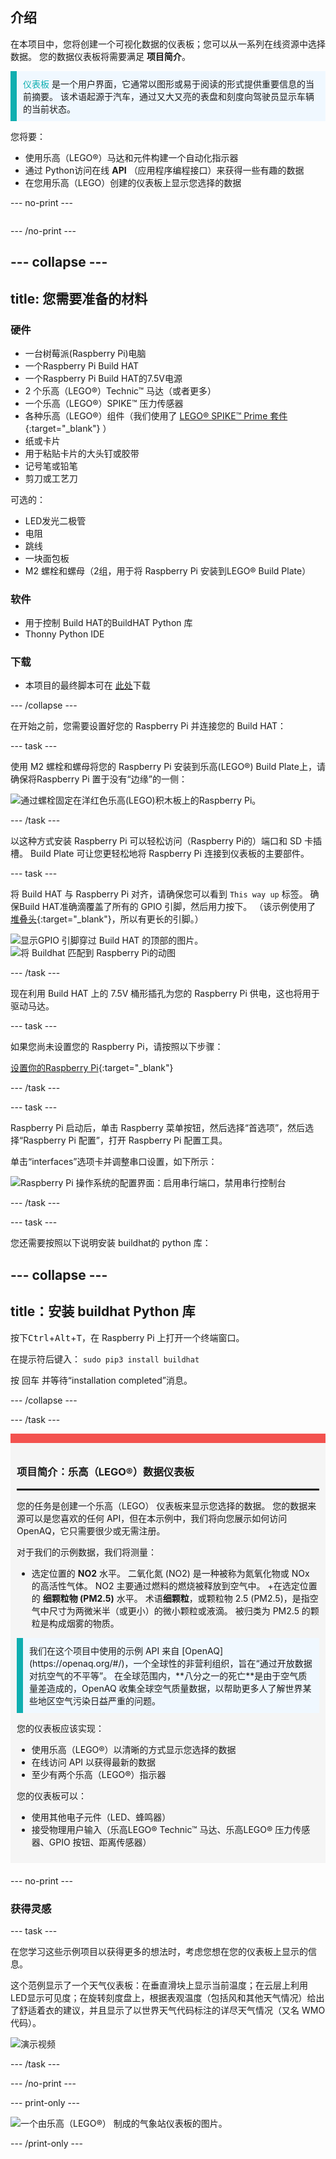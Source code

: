 ## 介绍

在本项目中，您将创建一个可视化数据的仪表板；您可以从一系列在线资源中选择数据。 您的数据仪表板将需要满足 **项目简介**。

<p style="border-left: solid; border-width:10px; border-color: #0faeb0; background-color: aliceblue; padding: 10px;">
<span style="color: #0faeb0">仪表板</span> 是一个用户界面，它通常以图形或易于阅读的形式提供重要信息的当前摘要。 该术语起源于汽车，通过又大又亮的表盘和刻度向驾驶员显示车辆的当前状态。</p>

您将要：
+ 使用乐高（LEGO®）马达和元件构建一个自动化指示器
+ 通过 Python访问在线 **API** （应用程序编程接口）来获得一些有趣的数据
+ 在您用乐高（LEGO）创建的仪表板上显示您选择的数据

--- no-print ---

<div style="display: flex; flex-wrap: wrap">
<div style="flex-basis: 200px; flex-grow: 1">

--- /no-print ---


--- collapse ---
---
title: 您需要准备的材料
---
### 硬件

+ 一台树莓派(Raspberry Pi)电脑
+ 一个Raspberry Pi Build HAT
+ 一个Raspberry Pi Build HAT的7.5V电源
+ 2 个乐高（LEGO®）Technic™ 马达（或者更多）
+ 一个乐高（LEGO®）SPIKE™ 压力传感器
+ 各种乐高（LEGO®）组件（我们使用了 [LEGO® SPIKE™ Prime 套件](https://education.lego.com/en-gb/product/spike-prime){:target="_blank"} ）
+ 纸或卡片
+ 用于粘贴卡片的大头钉或胶带
+ 记号笔或铅笔
+ 剪刀或工艺刀

可选的：
+ LED发光二极管
+ 电阻
+ 跳线
+ 一块面包板
+ M2 螺栓和螺母（2组，用于将 Raspberry Pi 安装到LEGO® Build Plate）

### 软件

+ 用于控制 Build HAT的BuildHAT Python 库
+ Thonny Python IDE

### 下载

+ 本项目的最终脚本可在 [此处]((https://rpf.io/p/zh-CN/lego-data-dash-go){:target="_blank"})下载

--- /collapse ---

在开始之前，您需要设置好您的 Raspberry Pi 并连接您的 Build HAT：

--- task ---

使用 M2 螺栓和螺母将您的 Raspberry Pi 安装到乐高(LEGO®) Build Plate上，请确保将Raspberry Pi 置于没有“边缘”的一侧：

 ![通过螺栓固定在洋红色乐高(LEGO)积木板上的Raspberry Pi。](images/build_11.jpg)

--- /task ---

以这种方式安装 Raspberry Pi 可以轻松访问（Raspberry Pi的）端口和 SD 卡插槽。 Build Plate 可让您更轻松地将 Raspberry Pi 连接到仪表板的主要部件。

--- task ---

将 Build HAT 与 Raspberry Pi 对齐，请确保您可以看到 `This way up` 标签。 确保Build HAT准确滴覆盖了所有的 GPIO 引脚，然后用力按下。 （该示例使用了 [堆叠头](https://www.adafruit.com/product/2223){:target="_blank"}，所以有更长的引脚。）

![显示GPIO 引脚穿过 Build HAT 的顶部的图片。](images/build_15.jpg) ![将 Buildhat 匹配到 Raspberry Pi的动图](images/haton.gif)

--- /task ---

现在利用 Build HAT 上的 7.5V 桶形插孔为您的 Raspberry Pi 供电，这也将用于驱动马达。

--- task ---

如果您尚未设置您的 Raspberry Pi，请按照以下步骤：

[设置你的Raspberry Pi](https://projects.raspberrypi.org/zh-CN/projects/raspberry-pi-setting-up){:target="_blank"}

--- /task ---

--- task ---

Raspberry Pi 启动后，单击 Raspberry 菜单按钮，然后选择“首选项”，然后选择“Raspberry Pi 配置”，打开 Raspberry Pi 配置工具。

单击“interfaces”选项卡并调整串口设置，如下所示：

![Raspberry Pi 操作系统的配置界面：启用串行端口，禁用串行控制台](images/configshot.jpg)

--- /task ---

--- task ---

您还需要按照以下说明安装 buildhat的 python 库：

--- collapse ---
---
title：安装 buildhat Python 库
---

按下<kbd>Ctrl</kbd>+<kbd>Alt</kbd>+<kbd>T</kbd>，在 Raspberry Pi 上打开一个终端窗口。

在提示符后键入： `sudo pip3 install buildhat`

按 <kbd>回车</kbd> 并等待“installation completed”消息。

--- /collapse ---

--- /task ---


<div style="border-top: 15px solid #f3524f; background-color: whitesmoke; margin-bottom: 20px; padding: 10px;">

### 项目简介：乐高（LEGO®）数据仪表板
<hr style="border-top: 2px solid black;">

您的任务是创建一个乐高（LEGO） 仪表板来显示您选择的数据。 您的数据来源可以是您喜欢的任何 API，但在本示例中，我们将向您展示如何访问 OpenAQ，它只需要很少或无需注册。 

对于我们的示例数据，我们将测量：
+ 选定位置的 **NO2** 水平。 二氧化氮 (NO2) 是一种被称为氮氧化物或 NOx 的高活性气体。 NO2 主要通过燃料的燃烧被释放到空气中。
+在选定位置的 **细颗粒物 (PM2.5)** 水平。 术语**细颗粒**，或颗粒物 2.5 (PM2.5)，是指空气中尺寸为两微米半（或更小）的微小颗粒或液滴。 被归类为 PM2.5 的颗粒是构成烟雾的物质。


<p style="border-left: solid; border-width:10px; border-color: #0faeb0; background-color: aliceblue; padding: 10px;">我们在这个项目中使用的示例 API 来自 [OpenAQ](https://openaq.org/#/)，一个全球性的非营利组织，旨在“通过开放数据对抗空气的不平等”。 在全球范围内，**八分之一的死亡**是由于空气质量差造成的，OpenAQ 收集全球空气质量数据，以帮助更多人了解世界某些地区空气污染日益严重的问题。 </p>


您的仪表板应该实现：
+ 使用乐高（LEGO®）以清晰的方式显示您选择的数据
+ 在线访问 API 以获得最新的数据
+ 至少有两个乐高（LEGO®）指示器

您的仪表板可以：
+ 使用其他电子元件（LED、蜂鸣器）
+ 接受物理用户输入（乐高LEGO® Technic™ 马达、乐高LEGO® 压力传感器、GPIO 按钮、距离传感器）
  
</div>

--- no-print ---

### 获得灵感

--- task ---

在您学习这些示例项目以获得更多的想法时，考虑您想在您的仪表板上显示的信息。

这个范例显示了一个天气仪表板：在垂直滑块上显示当前温度；在云层上利用 LED显示可见度；在旋转刻度盘上，根据表观温度（包括风和其他天气情况）给出了舒适着衣的建议，并且显示了以世界天气代码标注的详尽天气情况（又名 WMO 代码）。

![演示视频](images/weather-dash.gif)

--- /task ---

--- /no-print ---

--- print-only ---

![一个由乐高（LEGO®） 制成的气象站仪表板的图片。](images/example-dash.jpg)

--- /print-only ---


